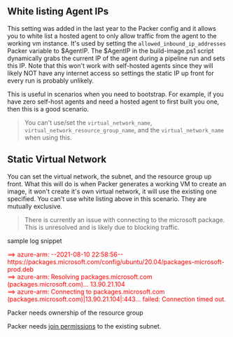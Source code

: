 

## White listing Agent IPs

This setting was added in the last year to the Packer config and it allows you to white list a hosted agent to only allow
traffic from the agent to the working vm instance. It's used by setting the `allowed_inbound_ip_addresses` Packer 
variable to $AgentIP. The $AgentIP in the build-image.ps1 script dynamically grabs the current IP of the 
agent during a pipeline run and sets this IP. Note that this won't work with self-hosted agents since they 
will likely NOT have any internet access so settings the static IP up front for every run is probably unlikely. 

This is useful in scenarios when you need to bootstrap. For example, if you have zero self-host agents and need
a hosted agent to first built you one, then this is a good scenario. 

> You can't use/set the `virtual_network_name`, `virtual_network_resource_group_name`, and the `virtual_network_name` when using this.

## Static Virtual Network

You can set the virtual network, the subnet, and the resource group up front. What this will do is when Packer generates a working VM 
to create an image, it won't create it's own virtual network, it will use the existing one specified. You can't use white listing above
in this scenario. They are mutually exclusive. 

> There is currently an issue with connecting to the microsoft package. This is unresolved and is likely due to blocking traffic. 

sample log snippet


<span style="color:red">
==> azure-arm: --2021-08-10 22:58:56--  https://packages.microsoft.com/config/ubuntu/20.04/packages-microsoft-prod.deb</br>
==> azure-arm: Resolving packages.microsoft.com (packages.microsoft.com)... 13.90.21.104 </br>
==> azure-arm: Connecting to packages.microsoft.com (packages.microsoft.com)|13.90.21.104|:443... failed: Connection timed out.
</span>



Packer needs ownership of the resource group

Packer needs [join permissions](https://docs.microsoft.com/en-us/azure/virtual-network/virtual-network-manage-subnet#permissions) to the existing subnet. 
